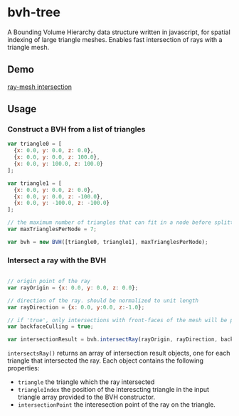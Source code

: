 bvh-tree
======

A Bounding Volume Hierarchy data structure written in javascript, for spatial indexing of large triangle meshes.
Enables fast intersection of rays with a triangle mesh.


## Demo 
[ray-mesh intersection](https://cdn.rawgit.com/benraziel/bvh-tree/master/demo/index.html)

## Usage

### Construct a BVH from a list of triangles
```js
var triangle0 = [
  {x: 0.0, y: 0.0, z: 0.0}, 
  {x: 0.0, y: 0.0, z: 100.0}, 
  {x: 0.0, y: 100.0, z: 100.0}
];

var triangle1 = [
  {x: 0.0, y: 0.0, z: 0.0}, 
  {x: 0.0, y: 0.0, z: -100.0}, 
  {x: 0.0, y: -100.0, z: -100.0}
];

// the maximum number of triangles that can fit in a node before splitting it.
var maxTrianglesPerNode = 7; 

var bvh = new BVH([triangle0, triangle1], maxTrianglesPerNode);
```

### Intersect a ray with the BVH
```js

// origin point of the ray
var rayOrigin = {x: 0.0, y: 0.0, z: 0.0};

// direction of the ray. should be normalized to unit length
var rayDirection = {x: 0.0, y:0.0, z:-1.0};

// if 'true', only intersections with front-faces of the mesh will be performed
var backfaceCulling = true;

var intersectionResult = bvh.intersectRay(rayOrigin, rayDirection, backfaceCulling);
```
`intersectsRay()` returns an array of intersection result objects, one for each triangle that intersected the ray. Each object contains the following properties:
- `triangle` the triangle which the ray intersected
- `triangleIndex` the position of the interescting triangle in the input triangle array provided to the BVH constructor.
- `intersectionPoint` the interesection point of the ray on the triangle.

